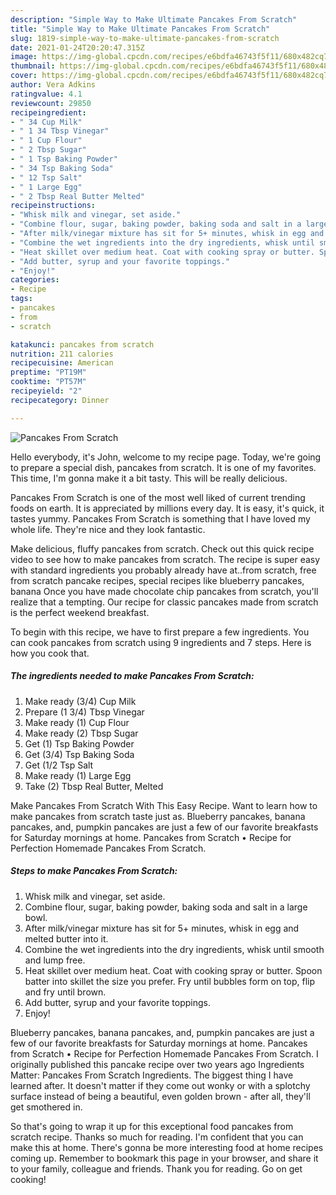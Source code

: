 ```yaml
---
description: "Simple Way to Make Ultimate Pancakes From Scratch"
title: "Simple Way to Make Ultimate Pancakes From Scratch"
slug: 1819-simple-way-to-make-ultimate-pancakes-from-scratch
date: 2021-01-24T20:20:47.315Z
image: https://img-global.cpcdn.com/recipes/e6bdfa46743f5f11/680x482cq70/pancakes-from-scratch-recipe-main-photo.jpg
thumbnail: https://img-global.cpcdn.com/recipes/e6bdfa46743f5f11/680x482cq70/pancakes-from-scratch-recipe-main-photo.jpg
cover: https://img-global.cpcdn.com/recipes/e6bdfa46743f5f11/680x482cq70/pancakes-from-scratch-recipe-main-photo.jpg
author: Vera Adkins
ratingvalue: 4.1
reviewcount: 29850
recipeingredient:
- " 34 Cup Milk"
- " 1 34 Tbsp Vinegar"
- " 1 Cup Flour"
- " 2 Tbsp Sugar"
- " 1 Tsp Baking Powder"
- " 34 Tsp Baking Soda"
- " 12 Tsp Salt"
- " 1 Large Egg"
- " 2 Tbsp Real Butter Melted"
recipeinstructions:
- "Whisk milk and vinegar, set aside."
- "Combine flour, sugar, baking powder, baking soda and salt in a large bowl."
- "After milk/vinegar mixture has sit for 5+ minutes, whisk in egg and melted butter into it."
- "Combine the wet ingredients into the dry ingredients, whisk until smooth and lump free."
- "Heat skillet over medium heat. Coat with cooking spray or butter. Spoon batter into skillet the size you prefer. Fry until bubbles form on top, flip and fry until brown."
- "Add butter, syrup and your favorite toppings."
- "Enjoy!"
categories:
- Recipe
tags:
- pancakes
- from
- scratch

katakunci: pancakes from scratch 
nutrition: 211 calories
recipecuisine: American
preptime: "PT19M"
cooktime: "PT57M"
recipeyield: "2"
recipecategory: Dinner

---
```



![Pancakes From Scratch](https://img-global.cpcdn.com/recipes/e6bdfa46743f5f11/680x482cq70/pancakes-from-scratch-recipe-main-photo.jpg)

Hello everybody, it's John, welcome to my recipe page. Today, we're going to prepare a special dish, pancakes from scratch. It is one of my favorites. This time, I'm gonna make it a bit tasty. This will be really delicious.

Pancakes From Scratch is one of the most well liked of current trending foods on earth. It is appreciated by millions every day. It is easy, it's quick, it tastes yummy. Pancakes From Scratch is something that I have loved my whole life. They're nice and they look fantastic.

Make delicious, fluffy pancakes from scratch. Check out this quick recipe video to see how to make pancakes from scratch. The recipe is super easy with standard ingredients you probably already have at..from scratch, free from scratch pancake recipes, special recipes like blueberry pancakes, banana Once you have made chocolate chip pancakes from scratch, you&#39;ll realize that a tempting. Our recipe for classic pancakes made from scratch is the perfect weekend breakfast.


To begin with this recipe, we have to first prepare a few ingredients. You can cook pancakes from scratch using 9 ingredients and 7 steps. Here is how you cook that.

<!--inarticleads1-->

##### The ingredients needed to make Pancakes From Scratch:

1. Make ready  (3/4) Cup Milk
1. Prepare  (1 3/4) Tbsp Vinegar
1. Make ready  (1) Cup Flour
1. Make ready  (2) Tbsp Sugar
1. Get  (1) Tsp Baking Powder
1. Get  (3/4) Tsp Baking Soda
1. Get  (1/2 Tsp Salt
1. Make ready  (1) Large Egg
1. Take  (2) Tbsp Real Butter, Melted


Make Pancakes From Scratch With This Easy Recipe. Want to learn how to make pancakes from scratch taste just as. Blueberry pancakes, banana pancakes, and, pumpkin pancakes are just a few of our favorite breakfasts for Saturday mornings at home. Pancakes from Scratch • Recipe for Perfection Homemade Pancakes From Scratch. 

<!--inarticleads2-->

##### Steps to make Pancakes From Scratch:

1. Whisk milk and vinegar, set aside.
1. Combine flour, sugar, baking powder, baking soda and salt in a large bowl.
1. After milk/vinegar mixture has sit for 5+ minutes, whisk in egg and melted butter into it.
1. Combine the wet ingredients into the dry ingredients, whisk until smooth and lump free.
1. Heat skillet over medium heat. Coat with cooking spray or butter. Spoon batter into skillet the size you prefer. Fry until bubbles form on top, flip and fry until brown.
1. Add butter, syrup and your favorite toppings.
1. Enjoy!


Blueberry pancakes, banana pancakes, and, pumpkin pancakes are just a few of our favorite breakfasts for Saturday mornings at home. Pancakes from Scratch • Recipe for Perfection Homemade Pancakes From Scratch. I originally published this pancake recipe over two years ago Ingredients Matter: Pancakes From Scratch Ingredients. The biggest thing I have learned after. It doesn&#39;t matter if they come out wonky or with a splotchy surface instead of being a beautiful, even golden brown - after all, they&#39;ll get smothered in. 

So that's going to wrap it up for this exceptional food pancakes from scratch recipe. Thanks so much for reading. I'm confident that you can make this at home. There's gonna be more interesting food at home recipes coming up. Remember to bookmark this page in your browser, and share it to your family, colleague and friends. Thank you for reading. Go on get cooking!
